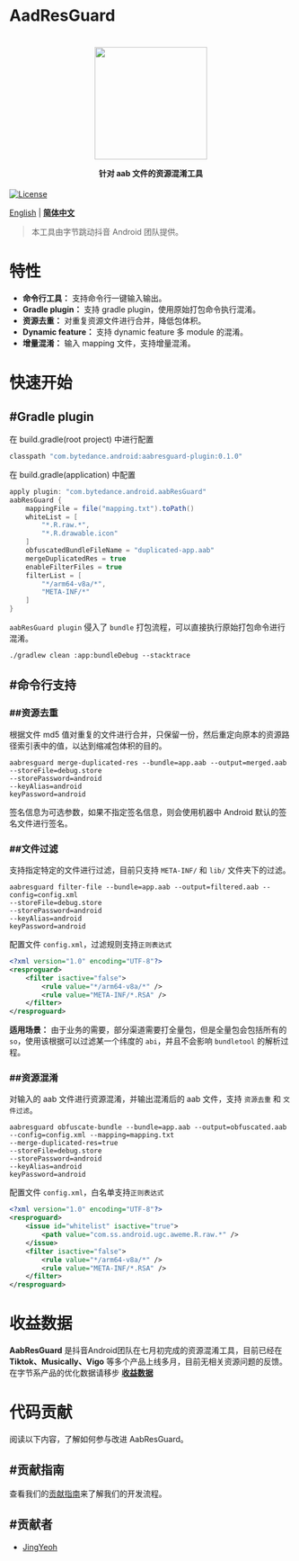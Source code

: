 # AadResGuard
<h1 align="center">
  <img src="" height="200" width="200"/>
  <p align="center" style="font-size: 0.5em">针对 aab 文件的资源混淆工具</p>
</h1>

[![License](https://img.shields.io/badge/license-Apache2.0-brightgreen)](../LICENSE)

[English](../README.md) | **[简体中文](README-ZH.md)**

> 本工具由字节跳动抖音 Android 团队提供。

# 特性
- **命令行工具：** 支持命令行一键输入输出。
- **Gradle plugin：** 支持 gradle plugin，使用原始打包命令执行混淆。
- **资源去重：** 对重复资源文件进行合并，降低包体积。
- **Dynamic feature：** 支持 dynamic feature 多 module 的混淆。
- **增量混淆：** 输入 mapping 文件，支持增量混淆。

# 快速开始
## #Gradle plugin
在 build.gradle(root project) 中进行配置
```gradle
classpath "com.bytedance.android:aabresguard-plugin:0.1.0"
```
在 build.gradle(application) 中配置
```gradle
apply plugin: "com.bytedance.android.aabResGuard"
aabResGuard {
    mappingFile = file("mapping.txt").toPath()
    whiteList = [
        "*.R.raw.*",
        "*.R.drawable.icon"
    ]
    obfuscatedBundleFileName = "duplicated-app.aab"
    mergeDuplicatedRes = true
    enableFilterFiles = true
    filterList = [
        "*/arm64-v8a/*",
        "META-INF/*"
    ]
}
```
`aabResGuard plugin` 侵入了 `bundle` 打包流程，可以直接执行原始打包命令进行混淆。
```
./gradlew clean :app:bundleDebug --stacktrace
```

## #命令行支持
### ##资源去重
根据文件 md5 值对重复的文件进行合并，只保留一份，然后重定向原本的资源路径索引表中的值，以达到缩减包体积的目的。
```
aabresguard merge-duplicated-res --bundle=app.aab --output=merged.aab 
--storeFile=debug.store
--storePassword=android
--keyAlias=android
keyPassword=android
```
签名信息为可选参数，如果不指定签名信息，则会使用机器中 Android 默认的签名文件进行签名。

### ##文件过滤
支持指定特定的文件进行过滤，目前只支持 `META-INF/` 和 `lib/` 文件夹下的过滤。
```
aabresguard filter-file --bundle=app.aab --output=filtered.aab --config=config.xml
--storeFile=debug.store
--storePassword=android
--keyAlias=android
keyPassword=android
```
配置文件 `config.xml`，过滤规则支持`正则表达式`
```xml
<?xml version="1.0" encoding="UTF-8"?>
<resproguard>
    <filter isactive="false">
        <rule value="*/arm64-v8a/*" />
        <rule value="META-INF/*.RSA" />
    </filter>
</resproguard>
```
**适用场景：** 由于业务的需要，部分渠道需要打全量包，但是全量包会包括所有的 `so`，使用该根据可以过滤某一个纬度的 `abi`，并且不会影响 `bundletool` 的解析过程。

### ##资源混淆
对输入的 aab 文件进行资源混淆，并输出混淆后的 aab 文件，支持 `资源去重` 和 `文件过滤`。
```
aabresguard obfuscate-bundle --bundle=app.aab --output=obfuscated.aab --config=config.xml --mapping=mapping.txt
--merge-duplicated-res=true
--storeFile=debug.store
--storePassword=android
--keyAlias=android
keyPassword=android
```
配置文件 `config.xml`，白名单支持`正则表达式`
```xml
<?xml version="1.0" encoding="UTF-8"?>
<resproguard>
    <issue id="whitelist" isactive="true">
        <path value="com.ss.android.ugc.aweme.R.raw.*" />
    </issue>
    <filter isactive="false">
        <rule value="*/arm64-v8a/*" />
        <rule value="META-INF/*.RSA" />
    </filter>
</resproguard>
```

# 收益数据
**AabResGuard** 是抖音Android团队在七月初完成的资源混淆工具，目前已经在 **Tiktok、Musically、Vigo** 等多个产品上线多月，目前无相关资源问题的反馈。
在字节系产品的优化数据请移步 **[收益数据](DATA.md)**

# 代码贡献
阅读以下内容，了解如何参与改进 AabResGuard。
## #贡献指南
查看我们的[贡献指南]()来了解我们的开发流程。
## #贡献者
* [JingYeoh](README-ZH.md)

